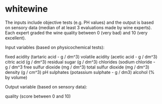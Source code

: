 # whitewine
The inputs include objective tests (e.g. PH values) and the output is based on sensory data 
(median of at least 3 evaluations made by wine experts). Each expert graded the wine quality 
between 0 (very bad) and 10 (very excellent).

Input variables (based on physicochemical tests):

fixed acidity (tartaric acid - g / dm^3)
volatile acidity (acetic acid - g / dm^3)
citric acid (g / dm^3)
residual sugar (g / dm^3)
chlorides (sodium chloride - g / dm^3
free sulfur dioxide (mg / dm^3)
total sulfur dioxide (mg / dm^3)
density (g / cm^3)
pH
sulphates (potassium sulphate - g / dm3)
alcohol (% by volume)

Output variable (based on sensory data):

quality (score between 0 and 10)


